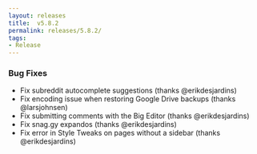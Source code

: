 ```yaml
---
layout: releases
title:  v5.8.2
permalink: releases/5.8.2/
tags:
- Release
---
```


### Bug Fixes

- Fix subreddit autocomplete suggestions (thanks @erikdesjardins)
- Fix encoding issue when restoring Google Drive backups (thanks @larsjohnsen)
- Fix submitting comments with the Big Editor (thanks @erikdesjardins)
- Fix snag.gy expandos (thanks @erikdesjardins)
- Fix error in Style Tweaks on pages without a sidebar (thanks @erikdesjardins)
